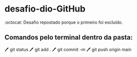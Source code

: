 # desafio-dio-GitHub
 :octocat: Desafio repostado porque o primeiro foi excluído. 
 
 ## Comandos pelo terminal dentro da pasta:
 :pen: git status
 :pen: git add .
 :pen: git commit -m <comentario>
 :pen: git push origin main
